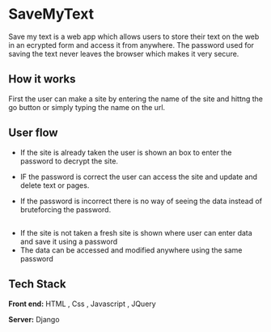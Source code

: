 # SaveMyText
Save my text is a web app which allows users to store their text on the web in an ecrypted form and access it from anywhere. The password used for saving the text never leaves the browser which makes it very secure. 

## How it works

First the user can make a site by entering the name of the site and hittng the go button
or simply typing the name on the url.

## User flow

* If the site is already taken the user is shown an box to enter the password to decrypt the site.

* IF the password is correct the user can access the site and update and delete text or pages.
* If the password is incorrect there is no way of seeing the data instead of bruteforcing the password.
##
* If the site is not taken a fresh site is shown where user can enter data and save it using a password
* The data can be accessed and modified anywhere using the same password


## Tech Stack

**Front end:** HTML , Css , Javascript , JQuery

**Server:** Django

